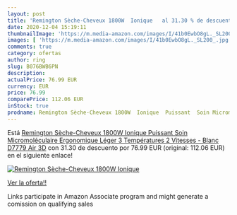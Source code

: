```yaml
---
layout: post
title: 'Remington Sèche-Cheveux 1800W  Ionique   al 31.30 % de descuento'
date: 2020-12-04 15:19:11
thumbnailImage: 'https://m.media-amazon.com/images/I/41b0EwbO8gL._SL200_.jpg'
images: [ 'https://m.media-amazon.com/images/I/41b0EwbO8gL._SL200_.jpg' ]
comments: true
category: ofertas
author: ring
slug: B076BWB6PN
description:
actualPrice: 76.99 EUR
currency: EUR
price: 76.99
comparePrice: 112.06 EUR
inStock: true
prodname: Remington Sèche-Cheveux 1800W  Ionique  Puissant  Soin Micromoléculaire  Ergonomique  Léger  3 Températures  2 Vitesses - Blanc D7779 Air 3D
---
```


Está [Remington Sèche-Cheveux 1800W  Ionique  Puissant  Soin Micromoléculaire  Ergonomique  Léger  3 Températures  2 Vitesses - Blanc D7779 Air 3D](https://www.amazon.fr/dp/B076BWB6PN/?tag=tolees0d-21) con 31.30 de descuento por 76.99 EUR (original: 112.06 EUR) en el siguiente enlace!

[![Remington Sèche-Cheveux 1800W  Ionique  ](https://m.media-amazon.com/images/I/41b0EwbO8gL._SL200_.jpg)](https://www.amazon.fr/dp/B076BWB6PN/?tag=tolees0d-21)

[Ver la oferta!!](https://www.amazon.fr/dp/B076BWB6PN/?tag=tolees0d-21)

Links participate in Amazon Associate program and might generate a comission on qualifying sales


